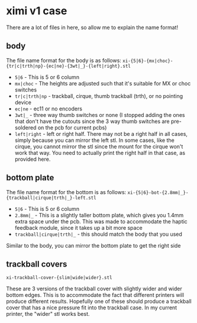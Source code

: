 # ximi v1 case

There are a lot of files in here, so allow me to explain the name format!

## body

The file name format for the body is as follows: 
`xi-{5|6}-{mx|choc}-{tr|c|trth|np}-{ec|ne}-{3wt|_}-{left|right}.stl`

* `5|6` - This is 5 or 6 column
* `mx|choc` - The heights are adjusted such that it's suitable for MX or choc switches 
* `tr|c|trth|np` - trackball, cirque, thumb trackball (trth), or no pointing device 
* `ec|ne` - ec11 or no encoders 
* `3wt|_` - three way thumb switches or none (I stopped adding the ones that don't have the cutouts since the 3 way thumb switches are pre-soldered on the pcb for current pcbs) 
* `left|right` - left or right half. There may not be a right half in all cases, simply because you can mirror the left stl. In some cases, like the cirque, you cannot mirror the stl since the mount for the cirque won't work that way. You need to actually print the right half in that case, as provided here. 

## bottom plate

The file name format for the bottom is as follows: 
`xi-{5|6}-bot-{2.8mm|_}-{trackball|cirque|trth|_}-left.stl`

* `5|6` - This is 5 or 6 column 
* `2.8mm|_` - This is a slightly taller bottom plate, which gives you 1.4mm extra space under the pcb. This was made to accommodate the haptic feedback module, since it takes up a bit more space 
* `trackball|cirque|trth|_` - this should match the body that you used 

Similar to the body, you can mirror the bottom plate to get the right side

## trackball covers

`xi-trackball-cover-{slim|wide|wider}.stl`

These are 3 versions of the trackball cover with slightly wider and wider bottom edges. This is to accommodate the fact that different printers will produce different results. Hopefully one of these should produce a trackball cover that has a nice pressure fit into the trackball case. In my current printer, the "wider" stl works best.